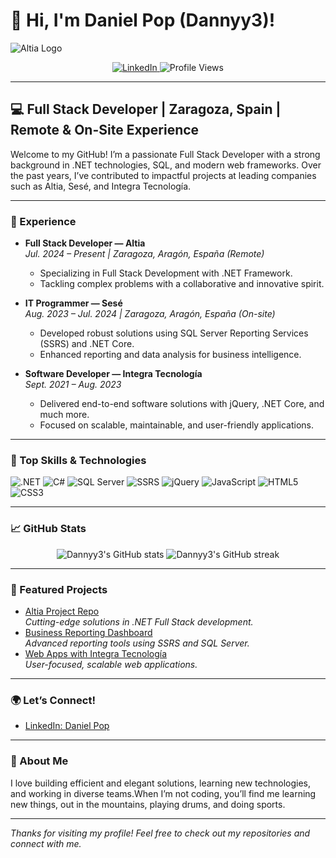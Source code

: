 # 👋 Hi, I'm Daniel Pop (Dannyy3)!

![Altia Logo](https://www.altia.es/themes/custom/rhythm_sub/logo.png)

<p align="center">
  <a href="https://www.linkedin.com/in/daniel-pop-932635249/">
    <img src="https://img.shields.io/badge/LinkedIn-Connect-blue?logo=linkedin" alt="LinkedIn">
  </a>
  <img src="https://komarev.com/ghpvc/?username=Dannyy3&label=Profile%20views&color=0e75b6&style=flat" alt="Profile Views" />
</p>

---

## 💻 Full Stack Developer | Zaragoza, Spain | Remote & On-Site Experience

Welcome to my GitHub! I’m a passionate Full Stack Developer with a strong background in .NET technologies, SQL, and modern web frameworks. Over the past years, I’ve contributed to impactful projects at leading companies such as Altia, Sesé, and Integra Tecnología.

---

### 🏢 Experience

- **Full Stack Developer — Altia**  
  _Jul. 2024 – Present | Zaragoza, Aragón, España (Remote)_  
  - Specializing in Full Stack Development with .NET Framework.
  - Tackling complex problems with a collaborative and innovative spirit.

- **IT Programmer — Sesé**  
  _Aug. 2023 – Jul. 2024 | Zaragoza, Aragón, España (On-site)_  
  - Developed robust solutions using SQL Server Reporting Services (SSRS) and .NET Core.
  - Enhanced reporting and data analysis for business intelligence.

- **Software Developer — Integra Tecnología**  
  _Sept. 2021 – Aug. 2023_  
  - Delivered end-to-end software solutions with jQuery, .NET Core, and much more.
  - Focused on scalable, maintainable, and user-friendly applications.

---

### 🚀 Top Skills & Technologies

<p align="left">
  <img src="https://img.shields.io/badge/.NET-512BD4?logo=dotnet&logoColor=white" alt=".NET" />
  <img src="https://img.shields.io/badge/C%23-239120?logo=csharp&logoColor=white" alt="C#" />
  <img src="https://img.shields.io/badge/SQL%20Server-CC2927?logo=microsoftsqlserver&logoColor=white" alt="SQL Server" />
  <img src="https://img.shields.io/badge/SSRS-CC2927?logo=microsoftsqlserver&logoColor=white" alt="SSRS" />
  <img src="https://img.shields.io/badge/jQuery-0769AD?logo=jquery&logoColor=white" alt="jQuery" />
  <img src="https://img.shields.io/badge/JavaScript-F7DF1E?logo=javascript&logoColor=black" alt="JavaScript" />
  <img src="https://img.shields.io/badge/HTML5-E34F26?logo=html5&logoColor=white" alt="HTML5" />
  <img src="https://img.shields.io/badge/CSS3-1572B6?logo=css3&logoColor=white" alt="CSS3" />
</p>

---

### 📈 GitHub Stats

<p align="center">
  <img src="https://github-readme-stats.vercel.app/api?username=Dannyy3&show_icons=true&theme=default" alt="Dannyy3's GitHub stats" />
  <img src="https://github-readme-streak-stats.herokuapp.com/?user=Dannyy3&theme=default" alt="Dannyy3's GitHub streak" />
</p>

---

### 🌟 Featured Projects

<!--
You can replace these with your own repositories or pin your favorites on GitHub!
-->
- [Altia Project Repo](#)  
  _Cutting-edge solutions in .NET Full Stack development._  
- [Business Reporting Dashboard](#)  
  _Advanced reporting tools using SSRS and SQL Server._  
- [Web Apps with Integra Tecnología](#)  
  _User-focused, scalable web applications._

---

### 🌍 Let’s Connect!

- [LinkedIn: Daniel Pop](https://www.linkedin.com/in/daniel-pop-932635249/)

---

### 🌱 About Me

I love building efficient and elegant solutions, learning new technologies, and working in diverse teams.When I’m not coding, you’ll find me learning new things, out in the mountains, playing drums, and doing sports.

---

_Thanks for visiting my profile! Feel free to check out my repositories and connect with me._
